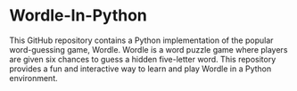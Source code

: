 # Wordle-In-Python
This GitHub repository contains a Python implementation of the popular word-guessing game, Wordle. Wordle is a word puzzle game where players are given six chances to guess a hidden five-letter word. This repository provides a fun and interactive way to learn and play Wordle in a Python environment.
